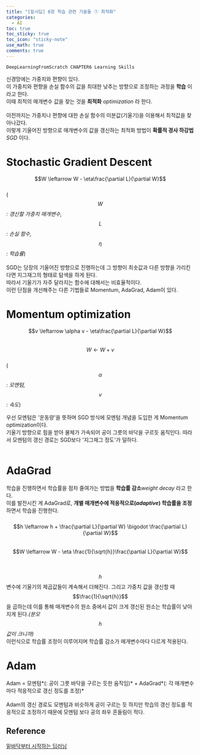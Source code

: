 ```yaml
---
title: "[밑시딥] 6장 학습 관련 기술들 ① 최적화"
categories:
  - AI
toc: true
toc_sticky: true
toc_icon: "sticky-note"
use_math: true
comments: true
---
```

`DeepLearningFromScratch CHAPTER6 Learning Skills`
<br/>

신경망에는 가중치와 편향이 있다.   
이 가중치와 편향을 손실 함수의 값을 최대한 낮추는 방향으로 조정하는 과정을 **학습** 이라고 한다.       
이때 최적의 매개변수 값을 찾는 것을 **최적화** _optimization_ 라 한다.     
<br/>
이전까지는 가중치나 편향에 대한 손실 함수의 미분값(기울기)을 이용해서 최적값을 찾아나갔다.     
이렇게 기울어진 방향으로 매개변수의 값을 갱신하는 최적화 방법이 **확률적 경사 하강법**_SGD_ 이다. 
<br/>

# Stochastic Gradient Descent
$$W \leftarrow W - \eta\frac{\partial L}{\partial W}$$       
(*$$W$$: 갱신할 가중치 매개변수, $$L$$: 손실 함수, $$\eta$$: 학습률*)        
<br/>
SGD는 당장의 기울어진 방향으로 진행하는데 그 방향이 최솟값과 다른 방향을 가리킨다면 지그재그의 형태로 탐색을 하게 된다.   
따라서 기울기가 자주 달라지는 함수에 대해서는 비효율적이다.    
이런 단점을 개선해주는 다른 기법들로 Momentum, AdaGrad, Adam이 있다.
         
# Momentum optimization
$$v \leftarrow \alpha v - \eta\frac{\partial L}{\partial W}$$       
$$W \leftarrow W + v$$       
(*$$\alpha$$: 모멘텀, $$v$$: 속도*)
<br/>

우선 모멘텀은 '운동량'을 뜻하며 SGD 방식에 모멘텀 개념을 도입한 게 Momentum optimization이다.       
기울기 방향으로 힘을 받아 물체가 가속되어 공이 그릇의 바닥을 구르듯 움직인다. 따라서 모멘텀의 갱신 경로는 SGD보다 '지그재그 정도'가 덜하다.      
<br/>

# AdaGrad
학습을 진행하면서 학습률을 점차 줄여가는 방법을 **학습률 감소**_weight decay_ 라고 한다.    
이를 발전시킨 게 AdaGrad로, **개별 매개변수에 적응적으로(_adaptive_) 학습률을 조정**하면서  학습을 진행한다.      
<br/>
$$h \leftarrow h + \frac{\partial L}{\partial W} \bigodot \frac{\partial L}{\partial W}$$       
$$W \leftarrow W - \eta \frac{1}{\sqrt{h}}\frac{\partial L}{\partial W}$$       
<br/>
$$h$$ 변수에 기울기의 제곱값들이 계속해서 더해진다. 그리고 가중치 값을 갱신할 때 $$\frac{1}{\sqrt{h}}$$ 을 곱하는데 이를 통해 매개변수의 원소 중에서 값이 크게 갱신된 원소는 학습률이 낮아지게 된다.*(분모 $$h$$ 값이 크니까)*     
이런식으로 학습률 조정이 이루어지며 학습률 감소가 매개변수마다 다르게 적용된다. 
<br/>

# Adam
Adam = 모멘텀*(: 공이 그릇 바닥을 구르는 듯한 움직임)* + AdaGrad*(: 각 매개변수마다 적응적으로 갱신 정도를 조정)*        
<br/>
Adam의 갱신 경로도 모멘텀과 비슷하게 공이 구르는 듯 하지만 학습의 갱신 정도를 적응적으로 조정하기 때문에 모멘텀 보다 공의 좌우 흔들림이 적다.
<br/>

## Reference
[밑바닥부터 시작하는 딥러닝 ](https://www.yes24.com/Product/Goods/34970929)